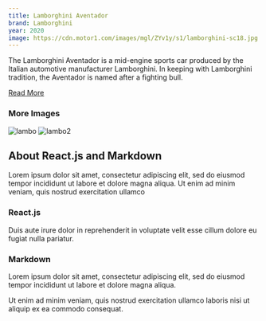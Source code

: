```yaml
---
title: Lamborghini Aventador 
brand: Lamborghini
year: 2020
image: https://cdn.motor1.com/images/mgl/ZYv1y/s1/lamborghini-sc18.jpg
---
```


The Lamborghini Aventador is a mid-engine sports car produced by the Italian automotive manufacturer Lamborghini.
In keeping with Lamborghini tradition, the Aventador is named after a fighting bull.

[Read More](https://en.wikipedia.org/wiki/Lamborghini_Aventador)

### More Images
![lambo](https://cdn.motor1.com/images/mgl/GKeYA/s1/lamborghini-sc18-alston.jpg) 
![lambo2](https://www.motorlegend.com/modules/breve/photos/high/aventador-la-releve-pour-2020-18738-1-P.jpg)


## About React.js and Markdown

Lorem ipsum dolor sit amet, consectetur adipiscing elit, sed do eiusmod tempor incididunt ut labore et dolore magna aliqua. Ut enim ad minim veniam, quis nostrud exercitation ullamco

### React.js

Duis aute irure dolor in reprehenderit in voluptate velit esse cillum dolore eu fugiat nulla pariatur. 


### Markdown 

Lorem ipsum dolor sit amet, consectetur adipiscing elit, sed do eiusmod tempor incididunt ut labore et dolore magna aliqua. 

Ut enim ad minim veniam, quis nostrud exercitation ullamco laboris nisi ut aliquip ex ea commodo consequat. 
